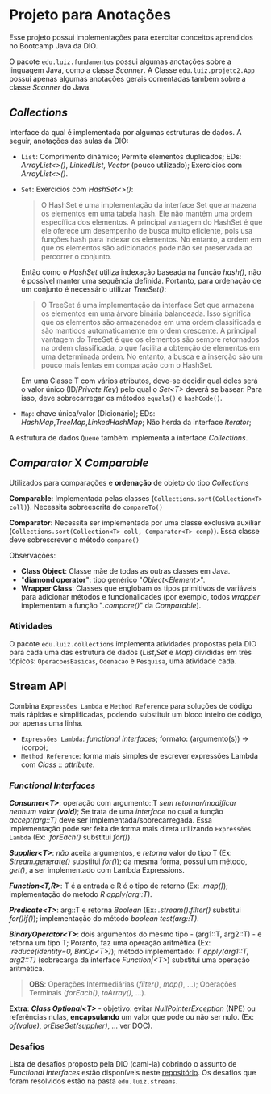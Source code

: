 # Projeto para Anotações

Esse projeto possui implementações para exercitar conceitos aprendidos no Bootcamp Java da DIO.

O pacote `edu.luiz.fundamentos` possui algumas anotações sobre a linguagem Java, como a classe *Scanner*.
A Classe `edu.luiz.projeto2.App` possui apenas algumas anotações gerais comentadas também sobre a classe *Scanner* do Java.

## *Collections*

Interface da qual é implementada por algumas estruturas de dados. A seguir, anotações das aulas da DIO:
- `List`: Comprimento dinâmico; Permite elementos duplicados; EDs: *ArrayList<>()*, *LinkedList*, *Vector* (pouco utilizado); Exercícios com *ArrayList<>()*.
- `Set`: Exercícios com *HashSet<>()*:
    > O HashSet é uma implementação da interface Set que armazena os elementos em uma tabela hash. Ele não mantém uma ordem específica dos elementos. A principal vantagem do HashSet é que ele oferece um desempenho de busca muito eficiente, pois usa funções hash para indexar os elementos. No entanto, a ordem em que os elementos são adicionados pode não ser preservada ao percorrer o conjunto.

    Então como o *HashSet* utiliza indexação baseada na função *hash()*, não é possível manter uma sequência definida. Portanto, para ordenação de um conjunto é necessário utilizar *TreeSet()*:

    > O TreeSet é uma implementação da interface Set que armazena os elementos em uma árvore binária balanceada. Isso significa que os elementos são armazenados em uma ordem classificada e são mantidos automaticamente em ordem crescente. A principal vantagem do TreeSet é que os elementos são sempre retornados na ordem classificada, o que facilita a obtenção de elementos em uma determinada ordem. No entanto, a busca e a inserção são um pouco mais lentas em comparação com o HashSet.

    Em uma Classe T com vários atributos, deve-se decidir qual deles será o valor único (ID/*Private Key*) pelo qual o *Set\<T\>* deverá se basear. Para isso, deve sobrecarregar os métodos `equals()` e `hashCode()`.
- `Map`: chave única/valor (Dicionário); EDs: *HashMap*,*TreeMap*,*LinkedHashMap*; Não herda da interface *Iterator*;

A estrutura de dados `Queue` também implementa a interface *Collections*.

## *Comparator* X *Comparable*

Utilizados para comparações e **ordenação** de objeto do tipo *Collections*

**Comparable**: Implementada pelas classes (`Collections.sort(Collection<T> coll)`). Necessita sobreescrita do `compareTo()`

**Comparator**: Necessita ser implementada por uma classe exclusiva auxiliar (`Collections.sort(Collection<T> coll, Comparator<T> comp)`). Essa classe deve sobrescrever o método `compare()`

Observações:
- **Class Object**: Classe mãe de todas as outras classes em Java.
- "**diamond operator**": tipo genérico "*Object*\<*Element*>".
- **Wrapper Class**: Classes que englobam os tipos primitivos de variáveis para adicionar métodos e funcionalidades (por exemplo, todos *wrapper* implementam a função "*.compare()*" da *Comparable*).

### Atividades

O pacote `edu.luiz.collections` implementa atividades propostas pela DIO para cada uma das estrutura de dados (*List*,*Set* e *Map*) divididas em três tópicos: `OperacoesBasicas`, `Odenacao` e `Pesquisa`, uma atividade cada.

## Stream API

Combina `Expressões Lambda` e `Method Reference` para soluções de código mais rápidas e simplificadas, podendo substituir um bloco inteiro de código, por apenas uma linha.

- `Expressões Lambda`: *functional interfaces*; formato: (argumento(s)) -> (corpo);
- `Method Reference`: forma mais simples de escrever expressões Lambda com *Class* :: *attribute*.

### *Functional Interfaces*

***Consumer\<T>***: operação com argumento::T *sem retornar/modificar nenhum valor (***void***)*; Se trata de uma *interface* no qual a função *accept(arg::T)* deve ser implementada/sobrecarregada. Essa implementação pode ser feita de forma mais direta utilizando `Expressões Lambda` (Ex: *.forEach()* substitui *for()*).

***Supplier\<T>***: *não* aceita argumentos, e *retorna* valor do tipo T (Ex: *Stream.generate()* substitui *for()*); da mesma forma, possui um método, *get()*, a ser implementado com Lambda Expressions.

***Function\<T,R>***: T é a entrada e R é o tipo de retorno (Ex: *.map()*); implementação do metodo *R apply(arg::T)*.

***Predicate\<T>***: arg::T e retorna *Boolean* (Ex: *.stream().filter()* substitui *for()if()*); implementação do método *boolean test(arg::T)*.

***BinaryOperator\<T>***: dois argumentos do mesmo tipo -  (arg1::T, arg2::T) - e retorna um tipo T; Poranto, faz uma operação aritmética (Ex: *.reduce(identity=0, BinOp\<T>)*); método implementado: *T apply(arg1::T, arg2::T)* (sobrecarga da interface *Function|\<T>*) substitui uma operação aritmética.

> **OBS**: Operações Intermediárias (*filter()*, *map()*, ...); Operações Terminais (*forEach()*, *toArray()*, ...).

**Extra**: ***Class Optional\<T>*** - objetivo: evitar *NullPointerException* (NPE) ou referências nulas, **encapsulando** um valor que pode ou não ser nulo. (Ex: *of(value)*, *orElseGet(supplier)*, ... ver DOC).

### Desafios

Lista de desafios proposto pela DIO (cami-la) cobrindo o assunto de *Functional Interfaces* estão disponíveis neste [repositório](https://github.com/digitalinnovationone/ganhando_produtividade_com_Stream_API_Java/blob/master/src/stream_api/README.md). Os desafios que foram resolvidos estão na pasta `edu.luiz.streams`.
